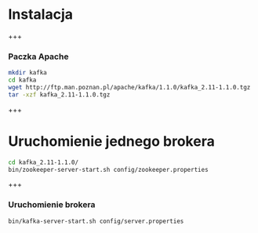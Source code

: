 
# Instalacja

+++
### Paczka Apache
~~~bash
mkdir kafka
cd kafka
wget http://ftp.man.poznan.pl/apache/kafka/1.1.0/kafka_2.11-1.1.0.tgz
tar -xzf kafka_2.11-1.1.0.tgz
~~~

+++
# Uruchomienie jednego brokera
~~~bash
cd kafka_2.11-1.1.0/
bin/zookeeper-server-start.sh config/zookeeper.properties
~~~

+++
### Uruchomienie brokera
~~~bash
bin/kafka-server-start.sh config/server.properties
~~~